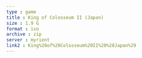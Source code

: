 ```yaml
---
type : game
title : King of Colosseum II (Japan)
size : 1.9 G
format : iso
archive : zip
server : myrient
link2 : King%20of%20Colosseum%20II%20%28Japan%29
---
```

